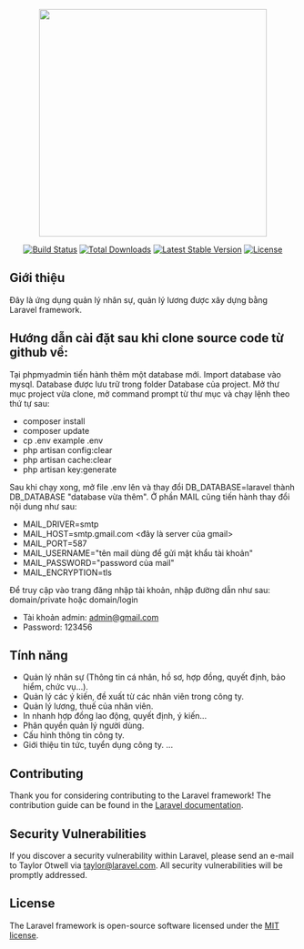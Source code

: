 <p align="center"><img src="https://camo.githubusercontent.com/5ceadc94fd40688144b193fd8ece2b805d79ca9b/68747470733a2f2f6c61726176656c2e636f6d2f6173736574732f696d672f636f6d706f6e656e74732f6c6f676f2d6c61726176656c2e737667" width="400"></p>

<p align="center">
<a href="https://travis-ci.org/laravel/framework"><img src="https://travis-ci.org/laravel/framework.svg" alt="Build Status"></a>
<a href="https://packagist.org/packages/laravel/framework"><img src="https://poser.pugx.org/laravel/framework/d/total.svg" alt="Total Downloads"></a>
<a href="https://packagist.org/packages/laravel/framework"><img src="https://poser.pugx.org/laravel/framework/v/stable.svg" alt="Latest Stable Version"></a>
<a href="https://packagist.org/packages/laravel/framework"><img src="https://poser.pugx.org/laravel/framework/license.svg" alt="License"></a>
</p>

## Giới thiệu

Đây là ứng dụng quản lý nhân sự, quản lý lương được xây dựng bằng Laravel framework.

## Hướng dẫn cài đặt sau khi clone source code từ github về:

Tại phpmyadmin tiến hành thêm một database mới. Import database vào mysql. Database được lưu trữ trong folder Database của project. Mở thư mục project vừa clone, mở command prompt từ thư mục và chạy lệnh theo thứ tự sau:
- composer install
- composer update
- cp .env example .env
- php artisan config:clear
- php artisan cache:clear
- php artisan key:generate

Sau khi chạy xong, mở file .env lên và thay đổi DB_DATABASE=laravel thành DB_DATABASE "database vừa thêm".
Ở phần MAIL cũng tiến hành thay đổi nội dung như sau:
- MAIL_DRIVER=smtp
- MAIL_HOST=smtp.gmail.com <đây là server của gmail>
- MAIL_PORT=587
- MAIL_USERNAME="tên mail dùng để gửi mật khẩu tài khoản"
- MAIL_PASSWORD="password của mail"
- MAIL_ENCRYPTION=tls

Để truy cập vào trang đăng nhập tài khoản, nhập đường dẫn như sau: domain/private hoặc domain/login

- Tài khoản admin: admin@gmail.com
- Password: 123456


## Tính năng

- Quản lý nhân sự (Thông tin cá nhân, hồ sơ, hợp đồng, quyết định, bảo hiểm, chức vụ...).
- Quản lý các ý kiến, đề xuất từ các nhân viên trong công ty.
- Quản lý lương, thuế của nhân viên.
- In nhanh hợp đồng lao động, quyết định, ý kiến...
- Phân quyền quản lý người dùng.
- Cấu hình thông tin công ty.
- Giới thiệu tin tức, tuyển dụng công ty.
...

## Contributing

Thank you for considering contributing to the Laravel framework! The contribution guide can be found in the [Laravel documentation](https://laravel.com/docs/contributions).

## Security Vulnerabilities

If you discover a security vulnerability within Laravel, please send an e-mail to Taylor Otwell via [taylor@laravel.com](mailto:taylor@laravel.com). All security vulnerabilities will be promptly addressed.

## License

The Laravel framework is open-source software licensed under the [MIT license](https://opensource.org/licenses/MIT).
